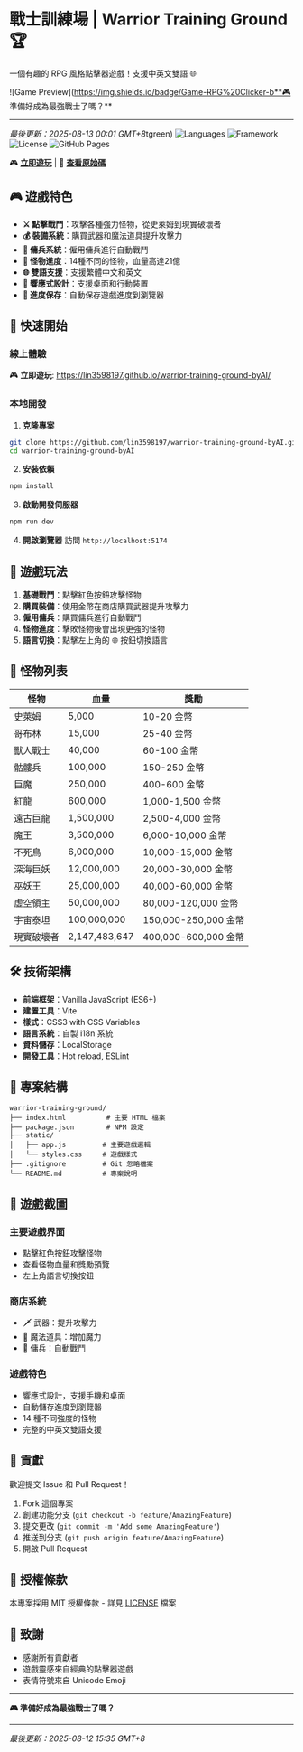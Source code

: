 # 戰士訓練場 | Warrior Training Ground 🏆

一個有趣的 RPG 風格點擊器遊戲！支援中英文雙語 🌐

![Game Preview](https://img.shields.io/badge/Game-RPG%20Clicker-b**🎮 準備好成為最強戰士了嗎？**

---
*最後更新：2025-08-13 00:01 GMT+8*tgreen)
![Languages](https://img.shields.io/badge/Languages-繁體中文%20%7C%20English-blue)
![Framework](https://img.shields.io/badge/Framework-Vanilla%20JS-yellow)
![License](https://img.shields.io/badge/License-MIT-green)
![GitHub Pages](https://img.shields.io/badge/Demo-GitHub%20Pages-blue)

🎮 **[立即遊玩](https://lin3598197.github.io/warrior-training-ground-byAI/)** | 📖 **[查看原始碼](https://github.com/lin3598197/warrior-training-ground-byAI)**

## 🎮 遊戲特色

- **⚔️ 點擊戰鬥**：攻擊各種強力怪物，從史萊姆到現實破壞者
- **💰 裝備系統**：購買武器和魔法道具提升攻擊力
- **🏰 傭兵系統**：僱用傭兵進行自動戰鬥
- **🐲 怪物進度**：14種不同的怪物，血量高達21億
- **🌐 雙語支援**：支援繁體中文和英文
- **📱 響應式設計**：支援桌面和行動裝置
- **💾 進度保存**：自動保存遊戲進度到瀏覽器

## 🚀 快速開始

### 線上體驗
🎮 **立即遊玩**: https://lin3598197.github.io/warrior-training-ground-byAI/

### 本地開發

1. **克隆專案**
```bash
git clone https://github.com/lin3598197/warrior-training-ground-byAI.git
cd warrior-training-ground-byAI
```

2. **安裝依賴**
```bash
npm install
```

3. **啟動開發伺服器**
```bash
npm run dev
```

4. **開啟瀏覽器**
訪問 `http://localhost:5174`

## 🎯 遊戲玩法

1. **基礎戰鬥**：點擊紅色按鈕攻擊怪物
2. **購買裝備**：使用金幣在商店購買武器提升攻擊力
3. **僱用傭兵**：購買傭兵進行自動戰鬥
4. **怪物進度**：擊敗怪物後會出現更強的怪物
5. **語言切換**：點擊左上角的 🌐 按鈕切換語言

## 🐲 怪物列表

| 怪物 | 血量 | 獎勵 |
|------|------|------|
| 史萊姆 | 5,000 | 10-20 金幣 |
| 哥布林 | 15,000 | 25-40 金幣 |
| 獸人戰士 | 40,000 | 60-100 金幣 |
| 骷髏兵 | 100,000 | 150-250 金幣 |
| 巨魔 | 250,000 | 400-600 金幣 |
| 紅龍 | 600,000 | 1,000-1,500 金幣 |
| 遠古巨龍 | 1,500,000 | 2,500-4,000 金幣 |
| 魔王 | 3,500,000 | 6,000-10,000 金幣 |
| 不死鳥 | 6,000,000 | 10,000-15,000 金幣 |
| 深海巨妖 | 12,000,000 | 20,000-30,000 金幣 |
| 巫妖王 | 25,000,000 | 40,000-60,000 金幣 |
| 虛空領主 | 50,000,000 | 80,000-120,000 金幣 |
| 宇宙泰坦 | 100,000,000 | 150,000-250,000 金幣 |
| 現實破壞者 | 2,147,483,647 | 400,000-600,000 金幣 |

## 🛠️ 技術架構

- **前端框架**：Vanilla JavaScript (ES6+)
- **建置工具**：Vite
- **樣式**：CSS3 with CSS Variables
- **語言系統**：自製 i18n 系統
- **資料儲存**：LocalStorage
- **開發工具**：Hot reload, ESLint

## 📂 專案結構

```
warrior-training-ground/
├── index.html          # 主要 HTML 檔案
├── package.json        # NPM 設定
├── static/
│   ├── app.js         # 主要遊戲邏輯
│   └── styles.css     # 遊戲樣式
├── .gitignore         # Git 忽略檔案
└── README.md          # 專案說明
```

## 🎨 遊戲截圖

### 主要遊戲界面
- 點擊紅色按鈕攻擊怪物
- 查看怪物血量和獎勵預覽
- 左上角語言切換按鈕

### 商店系統
- 🗡️ 武器：提升攻擊力
- 🧙 魔法道具：增加魔力
- 🏰 傭兵：自動戰鬥

### 遊戲特色
- 響應式設計，支援手機和桌面
- 自動儲存進度到瀏覽器
- 14 種不同強度的怪物
- 完整的中英文雙語支援

## 🤝 貢獻

歡迎提交 Issue 和 Pull Request！

1. Fork 這個專案
2. 創建功能分支 (`git checkout -b feature/AmazingFeature`)
3. 提交更改 (`git commit -m 'Add some AmazingFeature'`)
4. 推送到分支 (`git push origin feature/AmazingFeature`)
5. 開啟 Pull Request

## 📝 授權條款

本專案採用 MIT 授權條款 - 詳見 [LICENSE](LICENSE) 檔案

## 🎉 致謝

- 感謝所有貢獻者
- 遊戲靈感來自經典的點擊器遊戲
- 表情符號來自 Unicode Emoji

---

**🎮 準備好成為最強戰士了嗎？**

---
*最後更新：2025-08-12 15:35 GMT+8*
